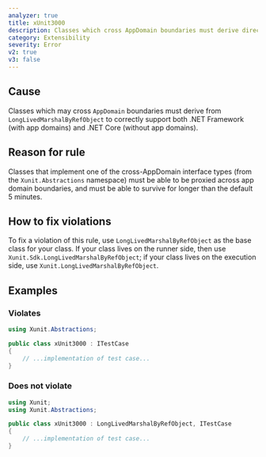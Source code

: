 ```yaml
---
analyzer: true
title: xUnit3000
description: Classes which cross AppDomain boundaries must derive directly or indirectly from LongLivedMarshalByRefObject
category: Extensibility
severity: Error
v2: true
v3: false
---
```


## Cause

Classes which may cross `AppDomain` boundaries must derive from `LongLivedMarshalByRefObject` to correctly support both .NET Framework (with app domains) and .NET Core (without app domains).

## Reason for rule

Classes that implement one of the cross-AppDomain interface types (from the `Xunit.Abstractions` namespace) must be able to be proxied across app domain boundaries, and must be able to survive for longer than the default 5 minutes.

## How to fix violations

To fix a violation of this rule, use `LongLivedMarshalByRefObject` as the base class for your class. If your class lives on the runner side, then use `Xunit.Sdk.LongLivedMarshalByRefObject`; if your class lives on the execution side, use `Xunit.LongLivedMarshalByRefObject`.

## Examples

### Violates

```csharp
using Xunit.Abstractions;

public class xUnit3000 : ITestCase
{
    // ...implementation of test case...
}
```

### Does not violate

```csharp
using Xunit;
using Xunit.Abstractions;

public class xUnit3000 : LongLivedMarshalByRefObject, ITestCase
{
    // ...implementation of test case...
}
```
